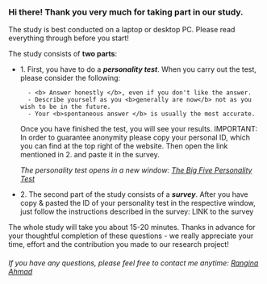 <h3>Hi there! Thank you very much for taking part in our study. </h3>

The study is best conducted on a laptop or desktop PC. Please read everything through before you start!

The study consists of <b>two parts</b>:

<ul>
<li>1. First, you have to do a <i><b>personality test</b></i>. When you carry out the test, please consider the following:</li>

      - <b> Answer honestly </b>, even if you don't like the answer.
      - Describe yourself as you <b>generally are now</b> not as you wish to be in the future.
      - Your <b>spontaneous answer </b> is usually the most accurate. 
  
Once you have finished the test, you will see your results. IMPORTANT: In order to guarantee anonymity please copy your       personal ID, which you can find at the top right of the website. Then open the link mentioned in 2. and paste it in the       survey. 

<i>The personality test opens in a new window: <a href="https://bigfive-test.com/" target="_blank">The Big Five Personality Test</a></i>
  
<li>2. The second part of the study consists of a <i><b>survey</b></i>. After you have copy & pasted the ID of your personality test in the respective window, just follow the instructions described in the survey: LINK to the survey</li>

</ul>
The whole study will take you about 15-20 minutes. Thanks in advance for your thoughtful completion of these questions - we really appreciate your time, effort and the contribution you made to our research project!

<h6>If you have any questions, please feel free to contact me anytime: <a href="https://www.tu-braunschweig.de/wi2/team/rahmad/" target="_blank">Rangina Ahmad</a></h6>

